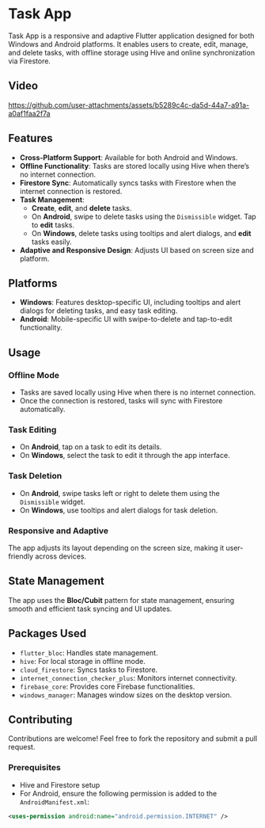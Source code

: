 # Task App

Task App is a responsive and adaptive Flutter application designed for both Windows and Android platforms. It enables users to create, edit, manage, and delete tasks, with offline storage using Hive and online synchronization via Firestore.

## Video
https://github.com/user-attachments/assets/b5289c4c-da5d-44a7-a91a-a0af1faa2f7a
## Features

- **Cross-Platform Support**: Available for both Android and Windows.
- **Offline Functionality**: Tasks are stored locally using Hive when there’s no internet connection.
- **Firestore Sync**: Automatically syncs tasks with Firestore when the internet connection is restored.
- **Task Management**: 
  - **Create**, **edit**, and **delete** tasks.
  - On **Android**, swipe to delete tasks using the `Dismissible` widget. Tap to **edit** tasks.
  - On **Windows**, delete tasks using tooltips and alert dialogs, and **edit** tasks easily.
- **Adaptive and Responsive Design**: Adjusts UI based on screen size and platform.

## Platforms

- **Windows**: Features desktop-specific UI, including tooltips and alert dialogs for deleting tasks, and easy task editing.
- **Android**: Mobile-specific UI with swipe-to-delete and tap-to-edit functionality.

## Usage

### Offline Mode
- Tasks are saved locally using Hive when there is no internet connection.
- Once the connection is restored, tasks will sync with Firestore automatically.

### Task Editing
- On **Android**, tap on a task to edit its details.
- On **Windows**, select the task to edit it through the app interface.

### Task Deletion
- On **Android**, swipe tasks left or right to delete them using the `Dismissible` widget.
- On **Windows**, use tooltips and alert dialogs for task deletion.

### Responsive and Adaptive
The app adjusts its layout depending on the screen size, making it user-friendly across devices.

## State Management
The app uses the **Bloc/Cubit** pattern for state management, ensuring smooth and efficient task syncing and UI updates.

## Packages Used
- `flutter_bloc`: Handles state management.
- `hive`: For local storage in offline mode.
- `cloud_firestore`: Syncs tasks to Firestore.
- `internet_connection_checker_plus`: Monitors internet connectivity.
- `firebase_core`: Provides core Firebase functionalities.
- `windows_manager`: Manages window sizes on the desktop version.


## Contributing
Contributions are welcome! Feel free to fork the repository and submit a pull request.

### Prerequisites


- Hive and Firestore setup
- For Android, ensure the following permission is added to the `AndroidManifest.xml`:

```xml
<uses-permission android:name="android.permission.INTERNET" />





